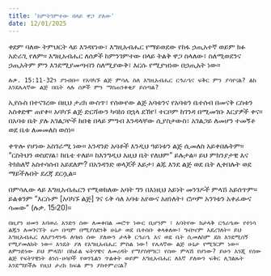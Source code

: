 ```yaml
---
title: 'ከምትገምተው በላይ ዋጋ ያለው'
date: 12/01/2025
---
```


ቀደም ባለው ትምህርት ላይ እንዳየነው፣ እግዚአብሔር የማይወደው የከፋ ኃጢአተኛ ወይም ክፉ አድራጊ የለም። እግዚአብሔር ለሰዎች ከምንገምተው በላይ ትልቅ ዋጋ ስላለው፣ ስለሚወደንና ኃጢአትም ምን እንደሚያመጣብን ስለሚያውቅ፣ እርሱ የሚያዝነው በኃጢአት ነው።

`ሉቃ. 15:11-32ን ያንብቡ። የአባካኙ ልጅ ምሳሌ ስለ እግዚአብሔር ርኅራኄና ፍቅር ምን ያሳየናል? ልክ እንደሌላኛው ልጅ በቤት ላሉ ሰዎች ምን ማስጠንቀቂያ ይሰጣል?`

ኢየሱስ በተናገረው በዚህ ታሪክ ውስጥ፣ የሰውየው ልጅ አባቱንና የአባቱን ቤተሰብ በመናቅ ርስቱን አስቀድሞ ጠየቀ። አባካኙ ልጅ ድርሻውን ካባከነ በኋላ ደኸየ፤ ተርቦም ከገንዳ በሚመገቡ እርያዎች ቀና። በአባቱ ቤት ያሉ አገልጋዮች ከበቂ በላይ ምግብ እንዳላቸው ሲያስታውስ፣ አገልጋይ ለመሆን ተመኝቶ ወደ ቤቱ ለመመለስ ወሰነ።

ቀጥሎ የሆነው አስገራሚ ነው። አንዳንድ አባቶች እንዲህ ዓይነቱን ልጅ ሲመለስ አይቀበሉትም። “ርስትህን ወስደሃል፣ ከቤቴ ተለይ። ከእንግዲህ እዚህ ቤት የለህም” ይሉታል። ይህ ምክንያታዊ እና ትክክለኛ አስተሳሰብ አይደለም? በአንዳንድ ወላጆች እይታ፣ ልጁ እንደ ልጅ ወደ ቤት ሊቀበሉት ወደ ማይችሉበት ደረጃ ደርሷል።

በምሳሌው ላይ እግዚአብሔርን የሚወክለው አባት ግን በእነዚህ አይነት መንገዶች ምላሽ አይሰጥም። ይልቁንም “እርሱም [አባካኙ ልጅ] ገና ሩቅ ሳለ አባቱ አየውና አዘነለት፥ ሮጦም አንገቱን አቀፈውና ሳመው” (ሉቃ. 15፡20)።

`በዚያን ዘመን አባወራ አንድን ሰው ለመቀበል መሮጥ ነውር ቢሆንም ፣ አባትየው ከታላቅ ርኅራኄው የተነሳ ልጁን ለመገናኘት ሩጦ በጣም በሚያስደንቅ ሁኔታ ወደ ቤተሰቡ ቀላቀለው፤ ግብዣም አደረገለት። ይህ እግዚአብሔር ለእያንዳንዱ ለባዘነ ሰው ያለውን ታላቅ ርኅራኄ እና ወደ ቤት ሲመለስም ደስ እንደሚሰኝ የሚያመለክት ነው። እንዴት ያለ የእግዚአብሔር ምስል ነው! የሌላኛው ልጅ ሁኔታ የሚገርም ነው። ለምንድነው ይህ ምላሽ፣ በከፊል ፍትሃዊና ለመረዳት የማያስቸግር፣ የሰው ምላሽ የሆነው? ይሁን እንጂ የሰው ልጅ የፍትሃዊነት ፅንሰ-ሀሳቦች የወንጌልን ጥልቀት ወይም እግዚአብሔር ለእኛ ያለውን ፍቅር ሊገልጹት እንደማይችሉ የዚህ ታሪክ ክፍል ምን ያስተምረናል?`